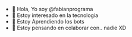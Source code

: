 - 👋 Hola, Yo soy @fabianprograma
- 👀 Estoy interesado en la tecnologia
- 🌱 Estoy Aprendiendo los bots
- 💞️ Estoy pensando en colaborar con.. nadie XD
